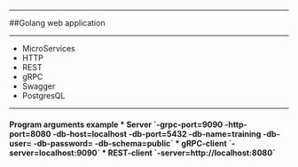 ***
##Golang web application
***
* MicroServices
* HTTP
* REST
* gRPC
* Swagger
* PostgresQL
***
<h4>Program arguments example
* Server `-grpc-port=9090 -http-port=8080 -db-host=localhost -db-port=5432 -db-name=training -db-user=<user> 
-db-password=<password> -db-schema=public`
* gRPC-client `-server=localhost:9090`
* REST-client `-server=http://localhost:8080`